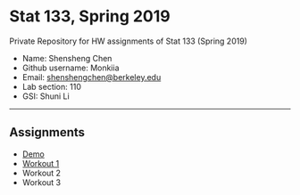 # Stat 133, Spring 2019

Private Repository for HW assignments of Stat 133 (Spring 2019)

- Name: Shensheng Chen
- Github username: Monkiia
- Email: shenshengchen@berkeley.edu
- Lab section: 110
- GSI: Shuni Li

-----

## Assignments

- [Demo](demo)
- [Workout 1](workout01)
- Workout 2
- Workout 3


